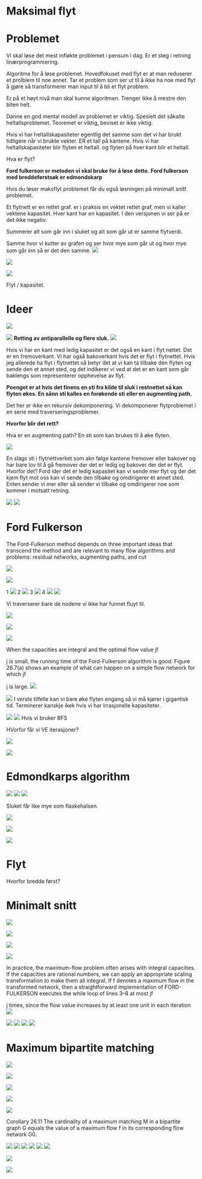 # Maksimal flyt

# Problemet

Vi skal løse det mest infløkte problemet i pensum i dag.
Er et steg i retning linærprogrammering. 


Algoritme for å løse problemet. Hovedfokuset med flyt er at man reduserer et prolblem til noe annet. Tar et problem som ser ut til å ikke ha noe med flyt å gjøre så transformerer man input til å bli et flyt problem. 

Er på et høyt nivå man skal kunne algoritmen. Trenger ikke å mestre den biten helt.

Danne en god mental modell av problemet er viktig. Spesielt det såkalte heltallsproblemet. Teoremet er viktig, beviset er ikke viktig. 

Hvis vi har heltallskapasiteter egentlig det samme som det vi har brukt tidligere når vi brukte vekter. ER et tall på kantene. Hvis vi har heltallskapasiteter blir flyten et heltall. og flyten på hver kant blir et heltall. 

Hva er flyt? 



**Ford fulkerson er metoden vi skal bruke for å løse dette.**
**Ford fulkerson med breddeførstsøk er edmondskarp**

Hvis du løser maksflyt problemet får du også løsningen på minimalt snitt problemet. 

Et flytnett 
er en rettet graf. er i praksis en vektet rettet graf, men vi kaller vektene kapasitet. Hver kant har en kapasitet. I den versjonen vi ser på er det ikke negativ. 


Summerer alt som går inn i sluket og alt som går ut er samme flytverdi.

Samme hvor vi kutter av grafen og ser hvor mye som går ut og hvor mye som går inn så er det den samme. 
![](images/50.png)

![](images/51.png)

![](images/52.png)

Flyt / kapasitet.


# Ideer
![](images/2.png)


![](images/21.png)
**Retting av antiparallelle
og flere sluk.**
![](images/53.png)

Hvis vi har en kant med ledig kapasitet er det også en kant i flyt nettet. Det er en fremoverkant.
Vi har også bakoverkant hvis det er flyt i flytnettet. Hvis jeg allerede ha flyt i flytnettet så betyr det at vi kan ta tilbake den flyten og sende den et annet sted, og det indikerer vi ved at det er en kant som går baklengs som representerer opphevelse av flyt.


**Poenget er at hvis det finens en sti fra kilde til sluk i restnettet så kan flyten økes. En sånn sti kalles en forøkende sti eller en augmenting path.**

Det her er ikke en rekursiv dekomponering. Vi dekomponerer flytproblemet i en serie med traverseringsproblemer. 

**Hvorfor blir det rett?**

Hva er en augmenting path? En sti som kan brukes til å øke flyten. 

![](images/54.png)

En slags sti i flytnettverket som akn følge kantene fremover eller bakover og har bare lov til å gå fremover der det er ledig og bakover der det er flyt. Hvorfor det? Ford ider det er ledig kapasitet kan vi sende mer flyt og der det kjem flyt mot oss kan vi sende den tilbake og omdirigerer et annet sted. Enten sender vi mer eller så sender vi tilbake og omdirigerer noe som kommer i motsatt retning.

![](images/55.png)
![](images/56.png)




# Ford Fulkerson

 The Ford-Fulkerson method
depends on three important ideas that transcend the method and are relevant to
many flow algorithms and problems: residual networks, augmenting paths, and cut

![](images/57.png)

![](images/5.png)

1
![](images/59.png)
2
![](images/60.png)
3
![](images/58.png)
4
![](images/4.png)
![](images/6.png)

Vi traverserer bare de nodene vi ikke har funnet fluyt til. 





![](images/10.png)

![](images/12.png)

![](images/13.png)

When the capacities are integral and the optimal flow value jf

j is small, the
running time of the Ford-Fulkerson algorithm is good. Figure 26.7(a) shows an example of what can happen on a simple flow network for which jf

j is large.
![](images/15.png)

![](images/90.png)
I verste tilfelle kan vi bare øke flyten engang så vi må kjører i gigantisk tid.
Terminerer kanskje ikek hvis vi har irrasjonelle kapasiteter.


![](images/91.png)
![](images/92.png)
Hvis vi bruker BFS

HVorfor får vi VE iterasjoner?

![](images/93.png)

![](images/94.png)

# Edmondkarps algorithm
![](images/70.png)
![](images/71.png)
![](images/72.png)

Sluket får like mye som flaskehalsen. 
 
![](images/14.png)

![](images/16.png)

![](images/17.png)

# Flyt

Hvorfor bredde først?



# Minimalt snitt
![](images/10000.png)

![](images/7.png)

![](images/8.png)

![](images/9.png)

In practice, the maximum-flow problem often arises with integral capacities. If
the capacities are rational numbers, we can apply an appropriate scaling transformation to make them all integral. If f
 denotes a maximum flow in the transformed
network, then a straightforward implementation of FORD-FULKERSON executes
the while loop of lines 3–8 at most jf

j times, since the flow value increases by at
least one unit in each iteration
![](images/100.png)

![](images/101.png)
![](images/102.png)
![](images/103.png)
![](images/104.png)

# Maximum bipartite matching

![](images/30.png)

![](images/31.png)

![](images/32.png)

![](images/33.png)

![](images/34.png)

Corollary 26.11
The cardinality of a maximum matching M in a bipartite graph G equals the value
of a maximum flow f in its corresponding flow network G0.

![](images/110.png)
![](images/111.png)
![](images/112.png)
![](images/113.png)
![](images/114.png)
![](images/115.png)

![](images/116.png)

![](images/240.png)